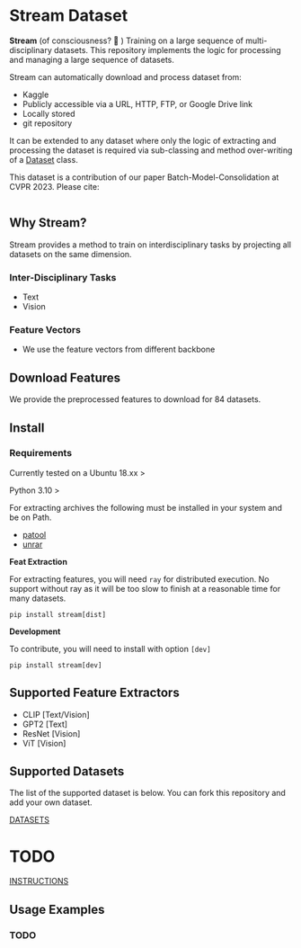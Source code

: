 # Stream Dataset

**Stream** (of consciousness? 🤔 ) Training on a large sequence of multi-disciplinary datasets. This repository implements the logic for processing and managing a large sequence of datasets.

Stream can automatically download and process dataset from:
* Kaggle
* Publicly accessible via a URL, HTTP, FTP, or Google Drive link
* Locally stored
* git repository

It can be extended to any dataset where only the logic of extracting and processing the dataset is required via sub-classing and method over-writing of a [Dataset](stream/dataset.py) class.

This dataset is a contribution of our paper Batch-Model-Consolidation at CVPR 2023. Please cite:

```

```

## Why Stream?

Stream provides a method to train on interdisciplinary tasks by projecting all datasets on the same dimension.

### Inter-Disciplinary Tasks

- Text
- Vision

### Feature Vectors

- We use the feature vectors from different backbone

## Download Features

We provide the preprocessed features to download for 84 datasets.

## Install

### Requirements

Currently tested on a Ubuntu 18.xx >

Python 3.10 >

For extracting archives the following must be installed in your system and be on Path.

* [patool](https://wummel.github.io/patool/)
* [unrar](https://packages.ubuntu.com/search?keywords=unrar)

**Feat Extraction**

For extracting features, you will need `ray` for distributed execution. No support without ray as it will be too slow to finish at a reasonable time for many datasets.

`pip install stream[dist]`

**Development**

To contribute, you will need to install with option `[dev]`

`pip install stream[dev]`

## Supported Feature Extractors

* CLIP [Text/Vision]
* GPT2 [Text]
* ResNet [Vision]
* ViT [Vision]

## Supported Datasets

The list of the supported dataset is below. You can fork this repository and add your own dataset.

[DATASETS](assets/DATASET_TABLE.md)

# TODO
[INSTRUCTIONS](assets/INSTRUCTIONS.md)

## Usage Examples

### TODO

